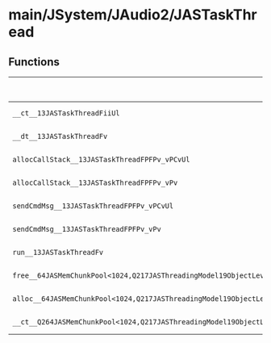 # main/JSystem/JAudio2/JASTaskThread

## Functions

| Name | Address | Match % |
|------|---------|---------|
| `__ct__13JASTaskThreadFiiUl` | `0x80489E60` | :x: (0.0%) |
| `__dt__13JASTaskThreadFv` | `0x80489EC0` | :x: (0.0%) |
| `allocCallStack__13JASTaskThreadFPFPv_vPCvUl` | `0x80489F54` | :x: (0.0%) |
| `allocCallStack__13JASTaskThreadFPFPv_vPv` | `0x80489FCC` | :x: (0.0%) |
| `sendCmdMsg__13JASTaskThreadFPFPv_vPCvUl` | `0x8048A02C` | :x: (0.0%) |
| `sendCmdMsg__13JASTaskThreadFPFPv_vPv` | `0x8048A0A0` | :x: (0.0%) |
| `run__13JASTaskThreadFv` | `0x8048A114` | :x: (0.0%) |
| `free__64JASMemChunkPool<1024,Q217JASThreadingModel19ObjectLevelLockable>FPv` | `0x8048A1C4` | :x: (0.0%) |
| `alloc__64JASMemChunkPool<1024,Q217JASThreadingModel19ObjectLevelLockable>FUl` | `0x8048A284` | :x: (0.0%) |
| `__ct__Q264JASMemChunkPool<1024,Q217JASThreadingModel19ObjectLevelLockable>11MemoryChunkFPQ264JASMemChunkPool<1024,Q217JASThreadingModel19ObjectLevelLockable>11MemoryChunk` | `0x8048A3C8` | :x: (0.0%) |
